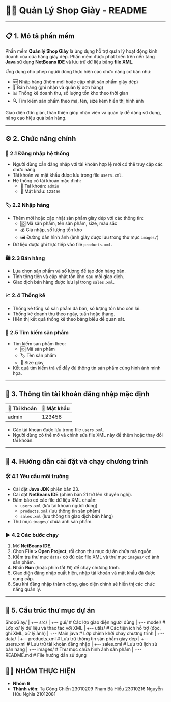 # 👟🥿 Quản Lý Shop Giày - README

---

## 📋 1. Mô tả phần mềm

Phần mềm **Quản lý Shop Giày** là ứng dụng hỗ trợ quản lý hoạt động kinh doanh của cửa hàng giày dép. Phần mềm được phát triển trên nền tảng **Java** sử dụng **NetBeans IDE** và lưu trữ dữ liệu bằng **file XML**. 

Ứng dụng cho phép người dùng thực hiện các chức năng cơ bản như:
- 🆕 Nhập hàng (thêm mới hoặc cập nhật sản phẩm giày dép)
- 🛒 Bán hàng (ghi nhận và quản lý đơn hàng)
- 📊 Thống kê doanh thu, số lượng tồn kho theo thời gian
- 🔍 Tìm kiếm sản phẩm theo mã, tên, size kèm hiển thị hình ảnh

Giao diện đơn giản, thân thiện giúp nhân viên và quản lý dễ dàng sử dụng, nâng cao hiệu quả bán hàng.

---

## ⚙️ 2. Chức năng chính

### 🔐 2.1 Đăng nhập hệ thống
- Người dùng cần đăng nhập với tài khoản hợp lệ mới có thể truy cập các chức năng.
- Tài khoản và mật khẩu được lưu trong file `users.xml`.
- Hệ thống có tài khoản mặc định:
  - 👤 Tài khoản: `admin`
  - 🔑 Mật khẩu: `123456`

### 🏷️ 2.2 Nhập hàng
- Thêm mới hoặc cập nhật sản phẩm giày dép với các thông tin:
  - 🆔 Mã sản phẩm, tên sản phẩm, size, màu sắc
  - 💰 Giá nhập, số lượng tồn kho
  - 🖼️ Đường dẫn hình ảnh (ảnh giày được lưu trong thư mục `images/`)
- Dữ liệu được ghi trực tiếp vào file `products.xml`.

### 🛍️ 2.3 Bán hàng
- Lựa chọn sản phẩm và số lượng để tạo đơn hàng bán.
- Tính tổng tiền và cập nhật tồn kho sau mỗi giao dịch.
- Giao dịch bán hàng được lưu lại trong `sales.xml`.

### 📈 2.4 Thống kê
- Thống kê tổng số sản phẩm đã bán, số lượng tồn kho còn lại.
- Thống kê doanh thu theo ngày, tuần hoặc tháng.
- Hiển thị kết quả thống kê theo bảng biểu dễ quan sát.

### 🔎 2.5 Tìm kiếm sản phẩm
- Tìm kiếm sản phẩm theo:
  - 🆔 Mã sản phẩm
  - 🏷️ Tên sản phẩm
  - 📏 Size giày
- Kết quả tìm kiếm trả về đầy đủ thông tin sản phẩm cùng hình ảnh minh họa.

---

## 🔐 3. Thông tin tài khoản đăng nhập mặc định

| 👤 Tài khoản | 🔑 Mật khẩu |
|-------------|------------|
| admin       | 123456     |

- Các tài khoản được lưu trong file `users.xml`.
- Người dùng có thể mở và chỉnh sửa file XML này để thêm hoặc thay đổi tài khoản.

---

## 🚀 4. Hướng dẫn cài đặt và chạy chương trình

### 🛠️ 4.1 Yêu cầu môi trường
- Cài đặt **Java JDK** phiên bản 23.
- Cài đặt **NetBeans IDE** (phiên bản 21 trở lên khuyến nghị).
- Đảm bảo có các file dữ liệu XML chuẩn:
  - `users.xml` (lưu tài khoản người dùng)
  - `products.xml` (lưu thông tin sản phẩm)
  - `sales.xml` (lưu thông tin giao dịch bán hàng)
- Thư mục `images/` chứa ảnh sản phẩm.

### ▶️ 4.2 Các bước chạy
1. Mở **NetBeans IDE**.
2. Chọn **File > Open Project**, rồi chọn thư mục dự án chứa mã nguồn.
3. Kiểm tra thư mục `data/` có đủ các file XML và thư mục `images/` có ảnh sản phẩm.
4. Nhấn **Run** (hoặc phím tắt `F6`) để chạy chương trình.
5. Giao diện đăng nhập xuất hiện, nhập tài khoản và mật khẩu đã được cung cấp.
6. Sau khi đăng nhập thành công, giao diện chính sẽ hiển thị các chức năng quản lý.

---




## 📂 5. Cấu trúc thư mục dự án

ShopGiay/
|
+-- src/
| +-- gui/ # Các lớp giao diện người dùng
| +-- model/ # Lớp xử lý dữ liệu và thao tác với XML
| +-- utils/ # Các tiện ích hỗ trợ (đọc, ghi XML, xử lý ảnh)
| +-- Main.java # Lớp chính khởi chạy chương trình
|
+-- data/
| +-- products.xml # Lưu trữ thông tin sản phẩm giày dép
| +-- users.xml # Lưu trữ tài khoản đăng nhập
| +-- sales.xml # Lưu trữ lịch sử bán hàng
|
+-- images/ # Thư mục chứa hình ảnh sản phẩm
|
+-- README.md # File hướng dẫn sử dụng



## 👨‍💻 NHÓM THỰC HIỆN

- **Nhóm 6**
- **Thành viên**:
Tạ Công Chiến	23010209
Phạm Bá Hiếu 	23010216
Nguyễn Hữu Nghĩa 	21012081
